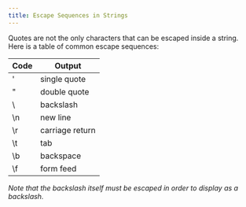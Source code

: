 ```yaml
---
title: Escape Sequences in Strings
---
```

Quotes are not the only characters that can be escaped inside a string. Here is a table of common escape sequences:

**Code** | **Output**  
-------- | ---------------  
\' | single quote  
\" | double quote  
\ | backslash  
\n | new line  
\r | carriage return  
\t | tab  
\b | backspace  
\f | form feed

_Note that the backslash itself must be escaped in order to display as a backslash._